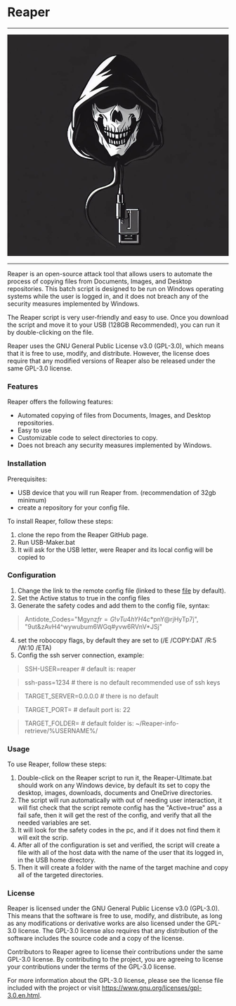 # Reaper

***

![Reaper-logo](https://github.com/AROA-DEV/Reaper/blob/main/Readme/image.png?raw=true)

***

Reaper is an open-source attack tool that allows users to automate the process of copying files from Documents, Images, and Desktop repositories. This batch script is designed to be run on Windows operating systems while the user is logged in, and it does not breach any of the security measures implemented by Windows.

The Reaper script is very user-friendly and easy to use. Once you download the script and move it to your USB (128GB Recommended), you can run it by double-clicking on the file.

Reaper uses the GNU General Public License v3.0 (GPL-3.0), which means that it is free to use, modify, and distribute. However, the license does require that any modified versions of Reaper also be released under the same GPL-3.0 license.

### Features
Reaper offers the following features:

- Automated copying of files from Documents, Images, and Desktop repositories.
- Easy to use
- Customizable code to select directories to copy.
- Does not breach any security measures implemented by Windows.

### Installation
Prerequisites:
- USB device that you will run Reaper from. (recommendation of 32gb minimum)
- create a repository for your config file.

To install Reaper, follow these steps:

1. clone the repo from the Reaper GitHub page.
2. Run USB-Maker.bat
3. It will ask for the USB letter, were Reaper and its local config will be copied to

### Configuration
1. Change the link to the remote config file (linked to these [file](https://raw.githubusercontent.com/AROA-DEV/Reaper/Testing/Config/Reaper-config.cfg) by default).
2. Set the Active status to true in the config files
3. Generate the safety codes and add them to the config file, syntax:
> Antidote_Codes="Mgynz$fr=G!vTu4hYH4c*$pnY@rjHyTp7j",
"9ut&zAvH4^wywubum6WGq#yvw6RVnV*JSj"
4. set the robocopy flags, by default they are set to (/E /COPY:DAT /R:5 /W:10 /ETA)
5. Config the ssh server connection, example:
> SSH-USER=reaper # default is: reaper

> ssh-pass=1234 # there is no default recommended use of ssh keys

> TARGET_SERVER=0.0.0.0 # there is no default

> TARGET_PORT= # default port is: 22

> TARGET_FOLDER= # default folder is: ~/Reaper-info-retrieve/%USERNAME%/

### Usage
To use Reaper, follow these steps:

1. Double-click on the Reaper script to run it, the Reaper-Ultimate.bat should work on any Windows device, by default its set to copy the desktop, images, downloads, documents and OneDrive directories.
2. The script will run automatically with out of needing user interaction, it will fist check that the script remote config has the "Active=true" ass a fail safe, then it will get the rest of the config, and verify that all the needed variables are set.
3. It will look for the safety codes in the pc, and if it does not find them it will exit the scrip.
4. After all of the configuration is set and verified, the script will create a file with all of the host data with the name of the user that its logged in, in the USB home directory.
5. Then it will create a folder with the name of the target machine and copy all of the targeted directories.
### License

Reaper is licensed under the GNU General Public License v3.0 (GPL-3.0). This means that the software is free to use, modify, and distribute, as long as any modifications or derivative works are also licensed under the GPL-3.0 license. The GPL-3.0 license also requires that any distribution of the software includes the source code and a copy of the license.

Contributors to Reaper agree to license their contributions under the same GPL-3.0 license. By contributing to the project, you are agreeing to license your contributions under the terms of the GPL-3.0 license.

For more information about the GPL-3.0 license, please see the license file included with the project or visit https://www.gnu.org/licenses/gpl-3.0.en.html.